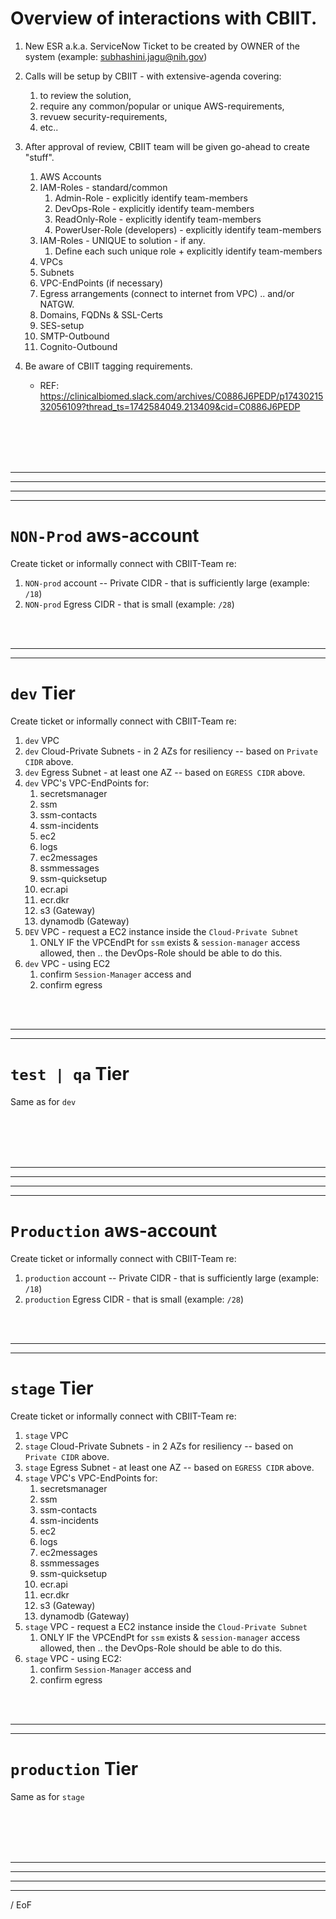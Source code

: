 # Overview of interactions with CBIIT.

1. New ESR a.k.a. ServiceNow Ticket to be created by OWNER of the system (example: subhashini.jagu@nih.gov)
1. Calls will be setup by CBIIT - with extensive-agenda covering:
   1. to review the solution,
   2. require any common/popular or unique AWS-requirements,
   3. revuew security-requirements,
   4. etc..
1. After approval of review, CBIIT team will be given go-ahead to create "stuff".
   1. AWS Accounts
   2. IAM-Roles - standard/common
      1. Admin-Role - explicitly identify team-members
      2. DevOps-Role - explicitly identify team-members
      3. ReadOnly-Role - explicitly identify team-members
      4. PowerUser-Role (developers) - explicitly identify team-members
   3. IAM-Roles - UNIQUE to solution - if any.
      1. Define each such unique role + explicitly identify team-members
   4. VPCs
   5. Subnets
   6. VPC-EndPoints (if necessary)
   7. Egress arrangements (connect to internet from VPC) .. and/or NATGW.
   8. Domains, FQDNs & SSL-Certs
   9.  SES-setup
   10. SMTP-Outbound
   11. Cognito-Outbound

2. Be aware of CBIIT tagging requirements.
    * REF: https://clinicalbiomed.slack.com/archives/C0886J6PEDP/p1743021532056109?thread_ts=1742584049.213409&cid=C0886J6PEDP

<BR/><BR/><BR/><BR/>
<HR/><HR/><HR/><HR/>

# `NON-Prod` aws-account

Create ticket or informally connect with CBIIT-Team re:

1. `NON-prod` account -- Private CIDR - that is sufficiently large (example: `/18`)
2. `NON-prod` Egress CIDR - that is small (example: `/28`)

<BR/><BR/>
<HR/><HR/>

# `dev` Tier

Create ticket or informally connect with CBIIT-Team re:

1. `dev` VPC
1. `dev` Cloud-Private Subnets - in 2 AZs for resiliency -- based on `Private CIDR` above.
1. `dev` Egress Subnet - at least one AZ -- based on `EGRESS CIDR` above.
1. `dev` VPC's VPC-EndPoints for:
    1. secretsmanager
    2. ssm
    3. ssm-contacts
    4. ssm-incidents
    5. ec2
    6. logs
    7. ec2messages
    8. ssmmessages
    9. ssm-quicksetup
    10. ecr.api
    11. ecr.dkr
    12. s3 (Gateway)
    13. dynamodb (Gateway)
7. `DEV` VPC - request a EC2 instance inside the `Cloud-Private Subnet`
   1.  ONLY IF the VPCEndPt for `ssm` exists & `session-manager` access allowed, then .. the DevOps-Role should be able to do this.
8. `dev` VPC - using EC2
   1. confirm `Session-Manager` access and
   1. confirm egress


<BR/><BR/>
<HR/><HR/>

# `test | qa` Tier

Same as for `dev`

<BR/><BR/><BR/><BR/>
<HR/><HR/><HR/><HR/>

# `Production` aws-account

Create ticket or informally connect with CBIIT-Team re:

1. `production` account -- Private CIDR - that is sufficiently large (example: `/18`)
2. `production` Egress CIDR - that is small (example: `/28`)

<BR/><BR/>
<HR/><HR/>

# `stage` Tier

Create ticket or informally connect with CBIIT-Team re:

1. `stage` VPC
1. `stage` Cloud-Private Subnets - in 2 AZs for resiliency -- based on `Private CIDR` above.
1. `stage` Egress Subnet - at least one AZ -- based on `EGRESS CIDR` above.
1. `stage` VPC's VPC-EndPoints for:
    1. secretsmanager
    2. ssm
    3. ssm-contacts
    4. ssm-incidents
    5. ec2
    6. logs
    7. ec2messages
    8. ssmmessages
    9. ssm-quicksetup
    10. ecr.api
    11. ecr.dkr
    12. s3 (Gateway)
    13. dynamodb (Gateway)
7. `stage` VPC - request a EC2 instance inside the `Cloud-Private Subnet`
   1.  ONLY IF the VPCEndPt for `ssm` exists & `session-manager` access allowed, then .. the DevOps-Role should be able to do this.
8. `stage` VPC - using EC2:
   1. confirm `Session-Manager` access and
   1. confirm egress

<BR/><BR/>
<HR/><HR/>

# `production` Tier

Same as for `stage`

<BR/><BR/><BR/><BR/>
<HR/><HR/><HR/><HR/>

/ EoF
